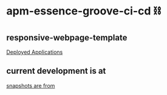 # apm-essence-groove-ci-cd ⛓️
## responsive-webpage-template
[Deployed Applications](apps.md)
## current development is at
[snapshots are from](https://github.com/apm-essence-groove/responsive-webpage-template)
